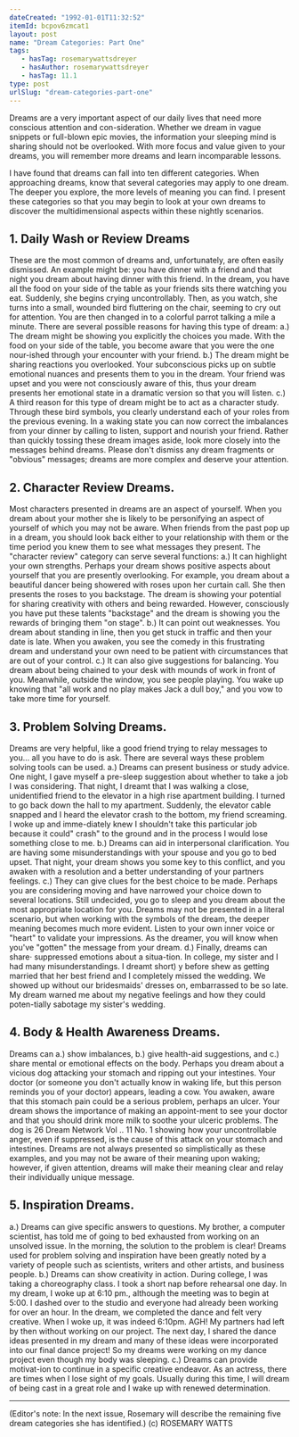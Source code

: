 ```yaml
---
dateCreated: "1992-01-01T11:32:52"
itemId: bcpov6zmcat1
layout: post
name: "Dream Categories: Part One"
tags:
   - hasTag: rosemarywattsdreyer
   - hasAuthor: rosemarywattsdreyer
   - hasTag: 11.1
type: post
urlSlug: "dream-categories-part-one"
---
```


Dreams are a very important aspect of our daily lives that need more conscious attention and con-sideration. Whether we dream in vague snippets or full-blown epic movies, the information your sleeping mind is sharing should not be overlooked. With more focus and value given to your dreams, you will remember more dreams and learn incomparable lessons. 

I have found that dreams can fall into ten different categories. When approaching dreams, know that several categories may apply to one dream. The deeper you explore, the more levels of meaning you can find. I present these categories so that you may begin to look at your own dreams to discover the multidimensional aspects within these nightly scenarios. 

## 1. Daily Wash or Review Dreams 

These are the most common of dreams and, unfortunately, are often easily dismissed. An example might be: you have dinner with a friend and that night you dream about having dinner with this friend. In the dream, you have all the food on your side of the table as your friends sits there watching you eat. Suddenly, she begins crying uncontrollably. Then, as you watch, she turns into a small, wounded bird fluttering on the chair, seeming to cry out for attention. You are then changed in to a colorful parrot talking a mile a minute. There are several possible reasons for having this type of dream: a.) The dream might be showing you explicitly the choices you made. With the food on your side of the table, you become aware that you were the one nour-ished through your encounter with your friend. b.) The dream might be sharing reactions you overlooked. Your subconscious picks up on subtle emotional nuances and presents them to you in the dream. Your friend was upset and you were not consciously aware of this, thus your dream presents her emotional state in a dramatic version so that you will listen. c.) A third reason for this type of dream might be to act as a character study. Through these bird symbols, you clearly understand each of your roles from the previous evening. In a waking state you can now correct the imbalances from your dinner by calling to listen, support and nourish your friend. Rather than quickly tossing these dream images aside, look more closely into the messages behind dreams. Please don't dismiss any dream fragments or "obvious" messages; dreams are more complex and deserve your attention. 

## 2. Character Review Dreams. 

Most characters presented in dreams are an aspect of yourself. When you dream about your mother she is likely to be personifying an aspect of yourself of which you may not be aware. When friends from the past pop up in a dream, you should look back either to your relationship with them or the time period you knew them to see what messages they present. The "character review" category can serve several functions: a.) It can highlight your own strengths. Perhaps your dream shows positive aspects about yourself that you are presently overlooking. For example, you dream about a beautiful dancer being showered with roses upon her curtain call. She then presents the roses to you backstage. The dream is showing your potential for sharing creativity with others and being rewarded. However, consciously you have put these talents "backstage" and the dream is showing you the rewards of bringing them "on stage". b.) It can point out weaknesses. You dream about standing in line, then you get stuck in traffic and then your date is late. When you awaken, you see the comedy in this frustrating dream and understand your own need to be patient with circumstances that are out of your control. c.) It can also give suggestions for balancing. You dream about being chained to your desk with mounds of work in front of you. Meanwhile, outside the window, you see people playing. You wake up knowing that "all work and no play makes Jack a dull boy," and you vow to take more time for yourself. 

## 3. Problem Solving Dreams. 

Dreams are very helpful, like a good friend trying to relay messages to you... all you have to do is ask. There are several ways these problem solving tools can be used. a.) Dreams can present business or study advice. One night, I gave myself a pre-sleep suggestion about whether to take a job I was considering. That night, I dreamt that I was walking a close, unidentified friend to the elevator in a high rise apartment building. I turned to go back down the hall to my apartment. Suddenly, the elevator cable snapped and I heard the elevator crash to the bottom, my friend screaming. I woke up and imme-diately knew I shouldn't take this particular job because it could" crash" to the ground and in the process I would lose something close to me. b.) Dreams can aid in interpersonal clarification. You are having some misunderstandings with your spouse and you go to bed upset. That night, your dream shows you some key to this conflict, and you awaken with a resolution and a better understanding of your partners feelings. c.) They can give clues for the best choice to be made. Perhaps you are considering moving and have narrowed your choice down to several locations. Still undecided, you go to sleep and you dream about the most appropriate location for you. Dreams may not be presented in a literal scenario, but when working with the symbols of the dream, the deeper meaning becomes much more evident. Listen to your own inner voice or "heart" to validate your impressions. As the dreamer, you will know when you've "gotten" the message from your dream. d.) Finally, dreams can share· suppressed emotions about a situa-tion. In college, my sister and I had many misunderstandings. I dreamt short) y before shew as getting married that her best friend and I completely missed the wedding. We showed up without our bridesmaids' dresses on, embarrassed to be so late. My dream warned me about my negative feelings and how they could poten-tially sabotage my sister's wedding. 

## 4. Body & Health Awareness Dreams. 

Dreams can a.) show imbalances, b.) give health-aid suggestions, and c.) share mental or emotional effects on the body. Perhaps you dream about a vicious dog attacking your stomach and ripping out your intestines. Your doctor (or someone you don't actually know in waking life, but this person reminds you of your doctor) appears, leading a cow. You awaken, aware that this stomach pain could be a serious problem, perhaps an ulcer. Your dream shows the importance of making an appoint-ment to see your doctor and that you should drink more milk to soothe your ulceric problems. The dog is 26 Dream Network Vol .. 11 No. 1 showing how your uncontrollable anger, even if suppressed, is the cause of this attack on your stomach and intestines. Dreams are not always presented so simplistically as these examples, and you may not be aware of their meaning upon waking; however, if given attention, dreams will make their meaning clear and relay their individually unique message. 

## 5. Inspiration Dreams. 

a.) Dreams can give specific answers to questions. My brother, a computer scientist, has told me of going to bed exhausted from working on an unsolved issue. In the morning, the solution to the problem is clear! Dreams used for problem solving and inspiration have been greatly noted by a variety of people such as scientists, writers and other artists, and business people. b.) Dreams can show creativity in action. During college, I was taking a choreography class. I took a short nap before rehearsal one day. In my dream, I woke up at 6:10 pm., although the meeting was to begin at 5:00. I dashed over to the studio and everyone had already been working for over an hour. In the dream, we completed the dance and felt very creative. When I woke up, it was indeed 6:10pm. AGH! My partners had left by then without working on our project. The next day, I shared the dance ideas presented in my dream and many of these ideas were incorporated into our final dance project! So my dreams were working on my dance project even though my body was sleeping. c.) Dreams can provide motivat-ion to continue in a specific creative endeavor. As an actress, there are times when I lose sight of my goals. Usually during this time, I will dream of being cast in a great role and I wake up with renewed determination. 

<hr>

(Editor's note: In the next issue, Rosemary will describe the remaining five dream categories she has identified.) 
(c) ROSEMARY WATTS
